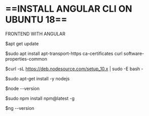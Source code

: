 # ==INSTALL ANGULAR CLI ON UBUNTU 18==

FRONTEND WITH ANGULAR

$apt get update

$sudo apt install apt-transport-https ca-certificates curl software-properties-common

$curl -sL https://deb.nodesource.com/setup_10.x | sudo -E bash -

$sudo apt-get install -y nodejs

$node --version

$sudo npm install npm@latest -g

$ng --version
